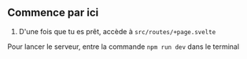 ## Commence par ici

1. D'une fois que tu es prêt, accède à `src/routes/+page.svelte`

Pour lancer le serveur, entre la commande `npm run dev` dans le terminal